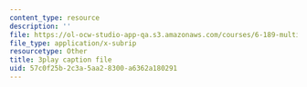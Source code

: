 ```yaml
---
content_type: resource
description: ''
file: https://ol-ocw-studio-app-qa.s3.amazonaws.com/courses/6-189-multicore-programming-primer-january-iap-2007/57c0f25b2c3a5aa28300a6362a180291_Nd2SBfrsaw4.vtt
file_type: application/x-subrip
resourcetype: Other
title: 3play caption file
uid: 57c0f25b-2c3a-5aa2-8300-a6362a180291
---
```

